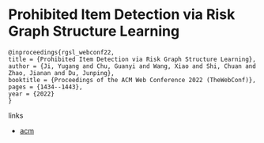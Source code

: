 # Prohibited Item Detection via Risk Graph Structure Learning

```
@inproceedings{rgsl_webconf22,
title = {Prohibited Item Detection via Risk Graph Structure Learning},
author = {Ji, Yugang and Chu, Guanyi and Wang, Xiao and Shi, Chuan and Zhao, Jianan and Du, Junping},
booktitle = {Proceedings of the ACM Web Conference 2022 (TheWebConf)},
pages = {1434--1443},
year = {2022}
}
```

links
- [acm](https://dl.acm.org/doi/10.1145/3485447.3512190)

